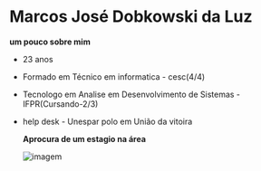 # Marcos José Dobkowski da Luz 
  

**um pouco sobre mim** 

* 23 anos  
* Formado em Técnico em informatica - cesc(4/4)
* Tecnologo em Analise em Desenvolvimento de Sistemas - IFPR(Cursando-2/3) 
* help desk - Unespar polo em União da vitoira 
 

  **Aprocura de um estagio na área** 


    ![imagem](https://braziljournal.com/wp-content/uploads/2022/06/a4dbc2a7-ebd4-35ea-c76b-32f703b972a9.jpg)